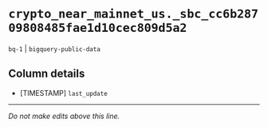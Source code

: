 # `crypto_near_mainnet_us._sbc_cc6b28709808485fae1d10cec809d5a2`
`bq-1` | `bigquery-public-data`

## Column details
* [TIMESTAMP] `last_update`

-------------------------------------------------------------------------------
*Do not make edits above this line.*

